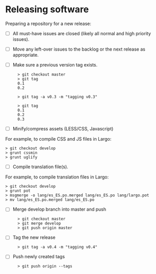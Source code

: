 # Releasing software

Preparing a repository for a new release:

- [ ] All must-have issues are closed (likely all normal and high priority issues).

- [ ] Move any left-over issues to the backlog or the next release as appropriate.

- [ ] Make sure a previous version tag exists.

        > git checkout master
        > git tag
        0.1
        0.2

        > git tag -a v0.3 -m "tagging v0.3"
    
        > git tag
        0.1
        0.2
        0.3

- [ ] Minify/compress assets (LESS/CSS, Javascript)

For example, to compile CSS and JS files in Largo:

    > git checkout develop
    > grunt cssmin
    > grunt uglify

- [ ] Compile translation file(s).

For example, to compile translation files in Largo:

    > git checkout develop
    > grunt pot
    > msgmerge -o lang/es_ES.po.merged lang/es_ES.po lang/largo.pot
    > mv lang/es_ES.po.merged lang/es_ES.po

- [ ] Merge develop branch into master and push

        > git checkout master
        > git merge develop
        > git push origin master

- [ ] Tag the new release

        > git tag -a v0.4 -m "tagging v0.4"

- [ ] Push newly created tags

        > git push origin --tags
